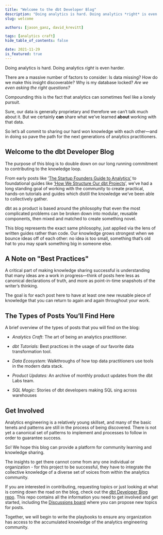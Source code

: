 ```yaml
---
title: "Welcome to the dbt Developer Blog"
description: "Doing analytics is hard. Doing analytics *right* is even harder. The purpose of this blog is to double down on our long running commitment to contributing to the knowledge loop."
slug: welcome

authors: [jason_ganz, david_krevitt]

tags: [analytics craft]
hide_table_of_contents: false

date: 2021-11-29
is_featured: true
---
```

Doing analytics is hard. Doing analytics *right* is even harder.

There are a massive number of factors to consider: Is data missing? How do we make this insight discoverable? Why is my database locked? *Are we even asking the right questions?*

Compounding this is the fact that analytics can sometimes feel like a lonely pursuit.

Sure, our data is generally proprietary and therefore we can’t talk much about it. But we certainly **can** share what we’ve learned **about** working with that data.

So let’s all commit to sharing our hard won knowledge with each other—and in doing so pave the path for the next generations of analytics practitioners.
<!--truncate-->

## Welcome to the dbt Developer Blog

The purpose of this blog is to double down on our long running commitment to contributing to the knowledge loop.

From early posts like ‘[The Startup Founders Guide to Analytics’](https://thinkgrowth.org/the-startup-founders-guide-to-analytics-1d2176f20ac1) to foundational guides like [‘How We Structure Our dbt Projects](/guides/best-practices/how-we-structure/1-guide-overview)’, we’ve had a long standing goal of working with the community to create practical, hands-on tutorials and guides which distill the knowledge we’ve been able to collectively gather.

dbt as a product is based around the philosophy that even the most complicated problems can be broken down into modular, reusable components, then mixed and matched to create something novel.

This blog represents the exact same philosophy, just applied via the lens of written guides rather than code. Our knowledge grows strongest when we bounce ideas off of each other: no idea is too small, something that’s old hat to you may spark something big in someone else.

## A Note on "Best Practices"

A critical part of making knowledge sharing successful is understanding that many ideas are a work in progress—think of posts here less as canonical declarations of truth, and more as point-in-time snapshots of the writer’s thinking.

The goal is for each post here to have at least one new reusable piece of knowledge that you can return to again and again throughout your work.

## The Types of Posts You’ll Find Here

A brief overview of the types of posts that you will find on the blog:

* *Analytics Craft*: The art of being an analytics practitioner.

* *dbt Tutorials:* Best practices in the usage of our favorite data transformation tool.

* *Data Ecosystem:* Walkthroughs of how top data practitioners use tools in the modern data stack.

* *Product Updates:* An archive of monthly product updates from the dbt Labs team.

* *SQL Magic*: Stories of dbt developers making SQL sing across warehouses

## Get Involved

Analytics engineering is a relatively young skillset, and many of the basic tenets and patterns are still in the process of being discovered. There is not yet a canonical set of patterns to implement and processes to follow in order to guarantee success.

So! We hope this blog can provide a platform for community learning and knowledge sharing.

The insights to get there cannot come from any one individual or organization - for this project to be successful, they have to integrate the collective knowledge of a diverse set of voices from within the analytics community.

If you are interested in contributing, requesting topics or just looking at what is coming down the road on the blog, check out the [dbt Developer Blog repo](https://github.com/dbt-labs/dbt-technical-blog-writing). This repo contains all the information you need to get involved and get started, including the [Discussions board](https://github.com/dbt-labs/dbt-technical-blog-writing/discussions) where you can propose new topics for posts.

Together, we will begin to write the playbooks to ensure any organization has access to the accumulated knowledge of the analytics engineering community.
